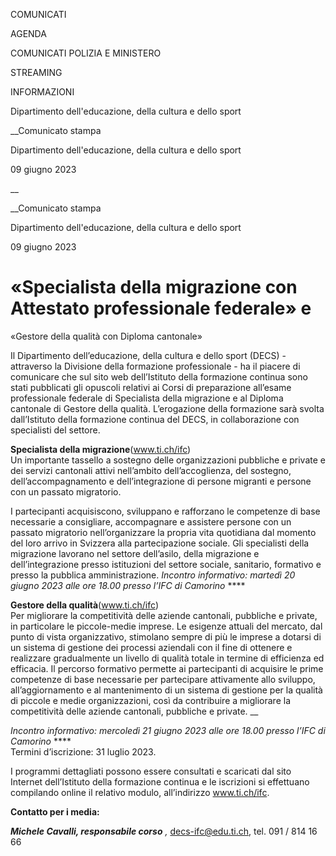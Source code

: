 COMUNICATI

AGENDA

COMUNICATI POLIZIA E MINISTERO

STREAMING

INFORMAZIONI

Dipartimento dell'educazione, della cultura e dello sport  

__Comunicato stampa

Dipartimento dell'educazione, della cultura e dello sport  

09 giugno 2023

__

__Comunicato stampa

Dipartimento dell'educazione, della cultura e dello sport  

09 giugno 2023

# «Specialista della migrazione con Attestato professionale federale» e
«Gestore della qualità con Diploma cantonale»

Il Dipartimento dell’educazione, della cultura e dello sport (DECS) -
attraverso la Divisione della formazione professionale - ha il piacere di
comunicare che sul sito web dell’Istituto della formazione continua sono stati
pubblicati gli opuscoli relativi ai Corsi di preparazione all’esame
professionale federale di Specialista della migrazione e al Diploma cantonale
di Gestore della qualità. L’erogazione della formazione sarà svolta
dall’Istituto della formazione continua del DECS, in collaborazione con
specialisti del settore.

  

**Specialista della migrazione**(www.ti.ch/ifc)  
Un importante tassello a sostegno delle organizzazioni pubbliche e private e
dei servizi cantonali attivi nell’ambito dell’accoglienza, del sostegno,
dell’accompagnamento e dell’integrazione di persone migranti e persone con un
passato migratorio.

I partecipanti acquisiscono, sviluppano e rafforzano le competenze di base
necessarie a consigliare, accompagnare e assistere persone con un passato
migratorio nell’organizzare la propria vita quotidiana dal momento del loro
arrivo in Svizzera alla partecipazione sociale. Gli specialisti della
migrazione lavorano nel settore dell’asilo, della migrazione e
dell’integrazione presso istituzioni del settore sociale, sanitario, formativo
e presso la pubblica amministrazione. _Incontro informativo: martedì 20 giugno
2023 alle ore 18.00 presso l’IFC di Camorino_ ****

**Gestore della qualità**(www.ti.ch/ifc)  
Per migliorare la competitività delle aziende cantonali, pubbliche e private,
in particolare le piccole-medie imprese. Le esigenze attuali del mercato, dal
punto di vista organizzativo, stimolano sempre di più le imprese a dotarsi di
un sistema di gestione dei processi aziendali con il fine di ottenere e
realizzare gradualmente un livello di qualità totale in termine di efficienza
ed efficacia. Il percorso formativo permette ai partecipanti di acquisire le
prime competenze di base necessarie per partecipare attivamente allo sviluppo,
all’aggiornamento e al mantenimento di un sistema di gestione per la qualità
di piccole e medie organizzazioni, così da contribuire a migliorare la
competitività delle aziende cantonali, pubbliche e private. __

_Incontro informativo: mercoledì 21 giugno 2023 alle ore 18.00 presso l’IFC di
Camorino_ ****  
Termini d’iscrizione: 31 luglio 2023.

I programmi dettagliati possono essere consultati e scaricati dal sito
Internet dell’Istituto della formazione continua e le iscrizioni si effettuano
compilando online il relativo modulo, all’indirizzo www.ti.ch/ifc.

  
  

**Contatto per i media:**

**_Michele Cavalli, responsabile corso_** _,_ decs-ifc@edu.ti.ch, tel. 091 /
814 16 66

